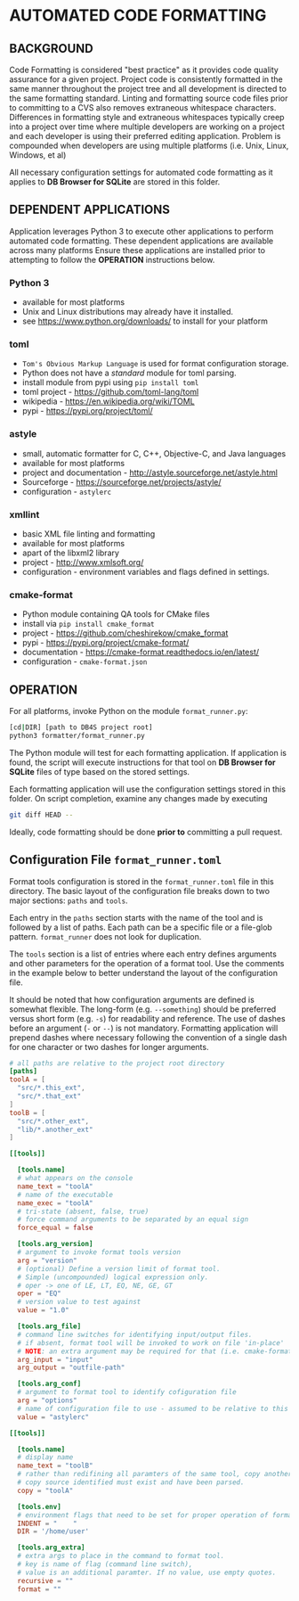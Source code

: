 # AUTOMATED CODE FORMATTING

## BACKGROUND

Code Formatting is considered "best practice" as it provides code quality assurance for a given project. Project code is consistently formatted in the same manner throughout the project tree and all development is directed to the same formatting standard. Linting and formatting source code files prior to committing to a CVS also removes extraneous whitespace characters. Differences in formatting style and extraneous whitespaces typically creep into a project over time where multiple developers are working on a project and each developer is using their preferred editing application. Problem is compounded when developers are using multiple platforms (i.e. Unix, Linux, Windows, et al)

All necessary configuration settings for automated code formatting as it applies to **DB Browser for SQLite** are stored in this folder.

## DEPENDENT APPLICATIONS

Application leverages Python 3 to execute other applications to perform automated code formatting. These dependent applications are available across many platforms Ensure these applications are installed prior to attempting to follow the **OPERATION** instructions below.

### Python 3

+ available for most platforms
+ Unix and Linux distributions may already have it installed.
+ see <https://www.python.org/downloads/> to install for your platform

### toml

+ `Tom's Obvious Markup Language` is used for format configuration storage.
+ Python does not have a _standard_ module for toml parsing.
+ install module from pypi using `pip install toml`
+ toml project - <https://github.com/toml-lang/toml>
+ wikipedia - <https://en.wikipedia.org/wiki/TOML>
+ pypi - <https://pypi.org/project/toml/>

### astyle

+ small, automatic formatter for C, C++, Objective-C, and Java languages
+ available for most platforms
+ project and documentation - <http://astyle.sourceforge.net/astyle.html>
+ Sourceforge - <https://sourceforge.net/projects/astyle/>
+ configuration - `astylerc`

### xmllint

+ basic XML file linting and formatting
+ available for most platforms
+ apart of the libxml2 library
+ project - <http://www.xmlsoft.org/>
+ configuration - environment variables and flags defined in settings.

### cmake-format

+ Python module containing QA tools for CMake files
+ install via `pip install cmake_format`
+ project - <https://github.com/cheshirekow/cmake_format>
+ pypi - <https://pypi.org/project/cmake-format/>
+ documentation - <https://cmake-format.readthedocs.io/en/latest/>
+ configuration - `cmake-format.json`

## OPERATION

For all platforms, invoke Python on the module `format_runner.py`:

```bash
[cd|DIR] [path to DB4S project root]
python3 formatter/format_runner.py
```

The Python module will test for each formatting application. If application is found, the script will execute instructions for that tool on **DB Browser for SQLite** files of type based on the stored settings.

Each formatting application will use the configuration settings stored in this folder. On script completion, examine any changes made by executing

```bash
git diff HEAD --
```

Ideally, code formatting should be done **prior to** committing a pull request.

## Configuration File `format_runner.toml`

Format tools configuration is stored in the `format_runner.toml` file in this directory. The basic layout of the configuration file breaks down to two major sections: `paths` and `tools`.

Each entry in the `paths` section starts with the name of the tool and is followed by a list of paths. Each path can be a specific file or a file-glob pattern. `format_runner` does not look for duplication.

The `tools` section is a list of entries where each entry defines arguments and other parameters for the operation of a format tool. Use the comments in the example below to better understand the layout of the configuration file.

It should be noted that how configuration arguments are defined is somewhat flexible. The long-form (e.g. `--something`) should be preferred versus short form (e.g. `-s`) for readability and reference. The use of dashes before an argument (`-` or `--`) is not mandatory. Formatting application will prepend dashes where necessary following the convention of a single dash for one character or two dashes for longer arguments.

```toml
# all paths are relative to the project root directory
[paths]
toolA = [
  "src/*.this_ext",
  "src/*.that_ext"
]
toolB = [
  "src/*.other_ext",
  "lib/*.another_ext"
]

[[tools]]

  [tools.name]
  # what appears on the console
  name_text = "toolA"
  # name of the executable
  name_exec = "toolA"
  # tri-state (absent, false, true)
  # force command arguments to be separated by an equal sign
  force_equal = false

  [tools.arg_version]
  # argument to invoke format tools version
  arg = "version"
  # (optional) Define a version limit of format tool.
  # Simple (uncompounded) logical expression only.
  # oper -> one of LE, LT, EQ, NE, GE, GT
  oper = "EQ"
  # version value to test against
  value = "1.0"

  [tools.arg_file]
  # command line switches for identifying input/output files.
  # if absent, format tool will be invoked to work on file 'in-place'
  # NOTE: an extra argument may be required for that (i.e. cmake-format `--in-place`)
  arg_input = "input"
  arg_output = "outfile-path"

  [tools.arg_conf]
  # argument to format tool to identify cofiguration file
  arg = "options"
  # name of configuration file to use - assumed to be relative to this folder.
  value = "astylerc"

[[tools]]

  [tools.name]
  # display name
  name_text = "toolB"
  # rather than redifining all paramters of the same tool, copy another instance.
  # copy source identified must exist and have been parsed.
  copy = "toolA"

  [tools.env]
  # environment flags that need to be set for proper operation of format tool.
  INDENT = "    "
  DIR = '/home/user'

  [tools.arg_extra]
  # extra args to place in the command to format tool.
  # key is name of flag (command line switch),
  # value is an additional paramter. If no value, use empty quotes.
  recursive = ""
  format = ""
```
